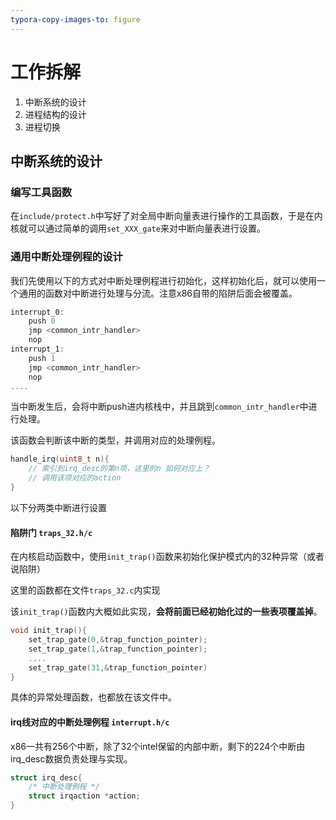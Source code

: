 ```yaml
---
typora-copy-images-to: figure
---
```


# 工作拆解

1. 中断系统的设计
2. 进程结构的设计
3. 进程切换



## 中断系统的设计

###  编写工具函数

在`include/protect.h`中写好了对全局中断向量表进行操作的工具函数，于是在内核就可以通过简单的调用`set_XXX_gate`来对中断向量表进行设置。

### 通用中断处理例程的设计

我们先使用以下的方式对中断处理例程进行初始化，这样初始化后，就可以使用一个通用的函数对中断进行处理与分流。注意x86自带的陷阱后面会被覆盖。

```cpp
interrupt_0:
	push 0
    jmp <common_intr_handler>
    nop
interrupt_1:
	push 1
    jmp <common_intr_handler>
    nop
....
```

当中断发生后，会将中断push进内核栈中，并且跳到`common_intr_handler`中进行处理。

该函数会判断该中断的类型，并调用对应的处理例程。

```cpp
handle_irq(uint8_t n){
    // 索引到irq_desc的第n项，这里的n 如何对应上？
    // 调用该项对应的action
}
```

以下分两类中断进行设置

#### 陷阱门 `traps_32.h/c`

在内核启动函数中，使用`init_trap()`函数来初始化保护模式内的32种异常（或者说陷阱）

这里的函数都在文件`traps_32.c`内实现

该`init_trap()`函数内大概如此实现，**会将前面已经初始化过的一些表项覆盖掉**。

```cpp
void init_trap(){
    set_trap_gate(0,&trap_function_pointer);
    set_trap_gate(1,&trap_function_pointer);
    ....
    set_trap_gate(31,&trap_function_pointer)
}
```

具体的异常处理函数，也都放在该文件中。

#### irq线对应的中断处理例程 `interrupt.h/c`

x86一共有256个中断，除了32个intel保留的内部中断，剩下的224个中断由irq_desc数据负责处理与实现。

```cpp
struct irq_desc{
    /* 中断处理例程 */
    struct irqaction *action;
}
```





